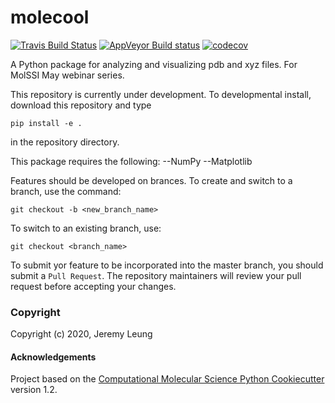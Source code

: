 molecool
==============================
[//]: # (Badges)
[![Travis Build Status](https://travis-ci.com/jeremyleung521/molecool.svg?branch=master)](https://travis-ci.com/jeremyleung521/molecool)
[![AppVeyor Build status](https://ci.appveyor.com/api/projects/status/REPLACE_WITH_APPVEYOR_LINK/branch/master?svg=true)](https://ci.appveyor.com/project/jeremyleung521/molecool/branch/master)
[![codecov](https://codecov.io/gh/jeremyleung521/molecool/branch/master/graph/badge.svg)](https://codecov.io/gh/jeremyleung521/molecool/branch/master)

A Python package for analyzing and visualizing pdb and xyz files. For MolSSI May webinar series.

This repository is currently under development. To developmental install, download this repository and type

`pip install -e .`

in the repository directory.

This package requires the following:
--NumPy
--Matplotlib

Features should be developed on brances. To create and switch to a branch, use the command: 

`git checkout -b <new_branch_name>`

To switch to an existing branch, use:

`git checkout <branch_name>`

To submit yor feature to be incorporated into the master branch, you should submit a `Pull Request`. The repository maintainers will review your pull request before accepting your changes.

### Copyright

Copyright (c) 2020, Jeremy Leung


#### Acknowledgements
 
Project based on the 
[Computational Molecular Science Python Cookiecutter](https://github.com/molssi/cookiecutter-cms) version 1.2.
